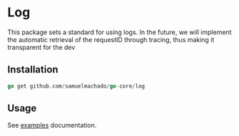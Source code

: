 # Log
This package sets a standard for using logs. In the future, we will implement the automatic retrieval of the requestID through tracing, thus making it transparent for the dev


## Installation

```go
go get github.com/samuelmachado/go-core/log
```

## Usage

See [examples](zap_example_test.go) documentation.

